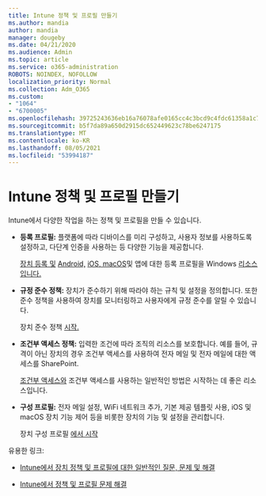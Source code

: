 ```yaml
---
title: Intune 정책 및 프로필 만들기
ms.author: mandia
author: mandia
manager: dougeby
ms.date: 04/21/2020
ms.audience: Admin
ms.topic: article
ms.service: o365-administration
ROBOTS: NOINDEX, NOFOLLOW
localization_priority: Normal
ms.collection: Adm_O365
ms.custom:
- "1064"
- "6700005"
ms.openlocfilehash: 39725243636eb16a76078afe0165cc4c3bcd9c4fdc61358a1c75b6b310956c41
ms.sourcegitcommit: b5f7da89a650d2915dc652449623c78be6247175
ms.translationtype: MT
ms.contentlocale: ko-KR
ms.lasthandoff: 08/05/2021
ms.locfileid: "53994187"
---
```

# <a name="creating-intune-policy-and-profiles"></a>Intune 정책 및 프로필 만들기

Intune에서 다양한 작업을 하는 정책 및 프로필을 만들 수 있습니다.

- **등록 프로필:** 플랫폼에 따라 디바이스를 미리 구성하고, 사용자 정보를 사용하도록 설정하고, 다단계 인증을 사용하는 등 다양한 기능을 제공합니다.

  [장치 등록 및](https://docs.microsoft.com/intune/device-enrollment) [Android,](https://docs.microsoft.com/intune/android-enroll) [iOS, macOS](https://docs.microsoft.com/intune/ios-enroll)및 [](https://docs.microsoft.com/intune/macos-enroll)앱에 대한 등록 프로필을 Windows [리소스입니다.](https://docs.microsoft.com/intune/windows-enrollment-methods)

- **규정 준수 정책:** 장치가 준수하기 위해 따라야 하는 규칙 및 설정을 정의합니다. 또한 준수 정책을 사용하여 장치를 모니터링하고 사용자에게 규정 준수를 알릴 수 있습니다.

  장치 준수 정책 [시작.](https://docs.microsoft.com/intune/device-compliance-get-started)
- **조건부 액세스 정책:** 입력한 조건에 따라 조직의 리소스를 보호합니다. 예를 들어, 규격이 아닌 장치의 경우 조건부 액세스를 사용하여 전자 메일 및 전자 메일에 대한 액세스를 SharePoint.

  [조건부 액세스와](https://docs.microsoft.com/intune/conditional-access) [](https://docs.microsoft.com/intune/conditional-access-intune-common-ways-use) 조건부 액세스를 사용하는 일반적인 방법은 시작하는 데 좋은 리소스입니다.

- **구성 프로필:** 전자 메일 설정, WiFi 네트워크 추가, 기본 제공 템플릿 사용, iOS 및 macOS 장치 기능 제어 등을 비롯한 장치의 기능 및 설정을 관리합니다.

  장치 구성 프로필 [에서 시작](https://docs.microsoft.com/intune/device-profiles)

유용한 링크:

- [Intune에서 장치 정책 및 프로필에 대한 일반적인 질문, 문제 및 해결](https://docs.microsoft.com/intune/device-profile-troubleshoot)

- [Intune에서 정책 및 프로필 문제 해결](https://docs.microsoft.com/troubleshoot/mem/intune/troubleshoot-policies-in-microsoft-intune)
